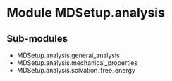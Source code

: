 Module MDSetup.analysis
=======================

Sub-modules
-----------
* MDSetup.analysis.general_analysis
* MDSetup.analysis.mechanical_properties
* MDSetup.analysis.solvation_free_energy